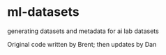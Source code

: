 # ml-datasets
generating datasets and metadata for ai lab datasets

Original code written by Brent; then updates by Dan
